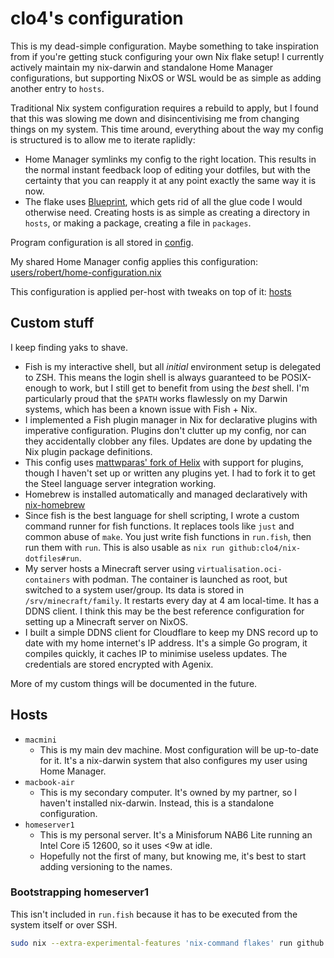 # clo4's configuration

This is my dead-simple configuration. Maybe something to take inspiration from
if you're getting stuck configuring your own Nix flake setup! I currently
actively maintain my nix-darwin and standalone Home Manager configurations, but
supporting NixOS or WSL would be as simple as adding another entry to `hosts`.

Traditional Nix system configuration requires a rebuild to apply, but I found
that this was slowing me down and disincentivising me from changing things on my
system. This time around, everything about the way my config is structured is to
allow me to iterate raplidly:

- Home Manager symlinks my config to the right location. This results in the
  normal instant feedback loop of editing your dotfiles, but with the certainty
  that you can reapply it at any point exactly the same way it is now.
- The flake uses [Blueprint](https://github.com/numtide/blueprint), which gets
  rid of all the glue code I would otherwise need. Creating hosts is as simple
  as creating a directory in `hosts`, or making a package, creating a file in
  `packages`.

Program configuration is all stored in [config](/config).

My shared Home Manager config applies this configuration:
[users/robert/home-configuration.nix](/users/robert/home-configuration.nix)

This configuration is applied per-host with tweaks on top of it: [hosts](/hosts)

## Custom stuff

I keep finding yaks to shave.

- Fish is my interactive shell, but all _initial_ environment setup is delegated
  to ZSH. This means the login shell is always guaranteed to be POSIX-enough to
  work, but I still get to benefit from using the _best_ shell. I'm particularly
  proud that the `$PATH` works flawlessly on my Darwin systems, which has been a
  known issue with Fish + Nix.
- I implemented a Fish plugin manager in Nix for declarative plugins with
  imperative configuration. Plugins don't clutter up my config, nor can they
  accidentally clobber any files. Updates are done by updating the Nix plugin
  package definitions.
- This config uses
  [mattwparas' fork of Helix](https://github.com/mattwparas/helix/tree/steel-event-system)
  with support for plugins, though I haven't set up or written any plugins yet.
  I had to fork it to get the Steel language server integration working.
- Homebrew is installed automatically and managed declaratively with
  [nix-homebrew](https://github.com/zhaofengli/nix-homebrew)
- Since fish is the best language for shell scripting, I wrote a custom command
  runner for fish functions. It replaces tools like `just` and common abuse of
  `make`. You just write fish functions in `run.fish`, then run them with `run`.
  This is also usable as `nix run github:clo4/nix-dotfiles#run`.
- My server hosts a Minecraft server using `virtualisation.oci-containers` with
  podman. The container is launched as root, but switched to a system
  user/group. Its data is stored in `/srv/minecraft/family`. It restarts every
  day at 4 am local-time. It has a DDNS client. I think this may be the best
  reference configuration for setting up a Minecraft server on NixOS.
- I built a simple DDNS client for Cloudflare to keep my DNS record up to date
  with my home internet's IP address. It's a simple Go program, it compiles
  quickly, it caches IP to minimise useless updates. The credentials are stored
  encrypted with Agenix.

More of my custom things will be documented in the future.

## Hosts

- `macmini`
  - This is my main dev machine. Most configuration will be up-to-date for it.
    It's a nix-darwin system that also configures my user using Home Manager.
- `macbook-air`
  - This is my secondary computer. It's owned by my partner, so I haven't
    installed nix-darwin. Instead, this is a standalone configuration.
- `homeserver1`
  - This is my personal server. It's a Minisforum NAB6 Lite running an Intel
    Core i5 12600, so it uses <9w at idle.
  - Hopefully not the first of many, but knowing me, it's best to start adding
    versioning to the names.

### Bootstrapping homeserver1

This isn't included in `run.fish` because it has to be executed from the system
itself or over SSH.

```bash
sudo nix --extra-experimental-features 'nix-command flakes' run github:clo4/nix-dotfiles/vps#homeserver1-install
```
